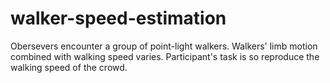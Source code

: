 # walker-speed-estimation
Obersevers encounter a group of point-light walkers. Walkers' limb motion combined with walking speed varies. Participant's task is so reproduce the walking speed of the crowd.
